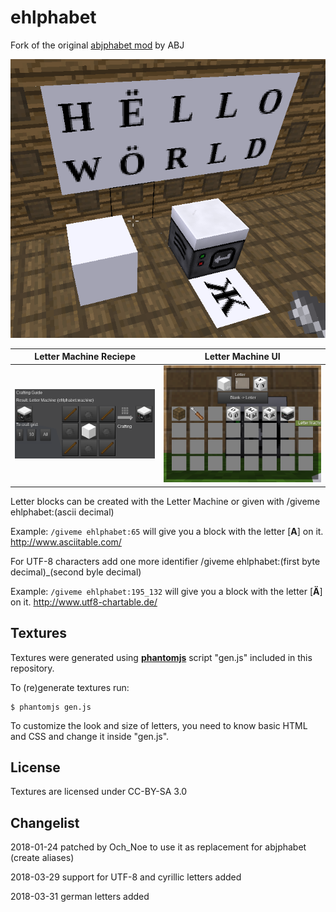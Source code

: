 # ehlphabet
Fork of the original [abjphabet mod](https://forum.minetest.net/viewtopic.php?f=11&t=11744) by ABJ

![screenshot](screenshot.png)

**Letter Machine Reciepe**|**Letter Machine UI**
----|----
![Letter Machine Reciepe](reciepe.png)|![Letter Machine UI](lmui.png)

Letter blocks can be created with the Letter Machine or given with /giveme ehlphabet:(ascii decimal)

Example: `/giveme ehlphabet:65` will give you a block with the letter [**A**] on it.
http://www.asciitable.com/

For UTF-8 characters add one more identifier /giveme ehlphabet:(first byte decimal)_(second byle decimal)

Example: `/giveme ehlphabet:195_132` will give you a block with the letter [**Ä**] on it.
http://www.utf8-chartable.de/

## Textures

Textures were generated using [**phantomjs**](http://phantomjs.org/download.html) script "gen.js" included in this repository.

To (re)generate textures run:

    $ phantomjs gen.js

To customize the look and size of letters, you need to know basic HTML and CSS and change it inside "gen.js".

## License

Textures are licensed under CC-BY-SA 3.0

## Changelist

2018-01-24 patched by Och_Noe to use it as replacement for abjphabet (create aliases)

2018-03-29 support for UTF-8 and cyrillic letters added

2018-03-31 german letters added